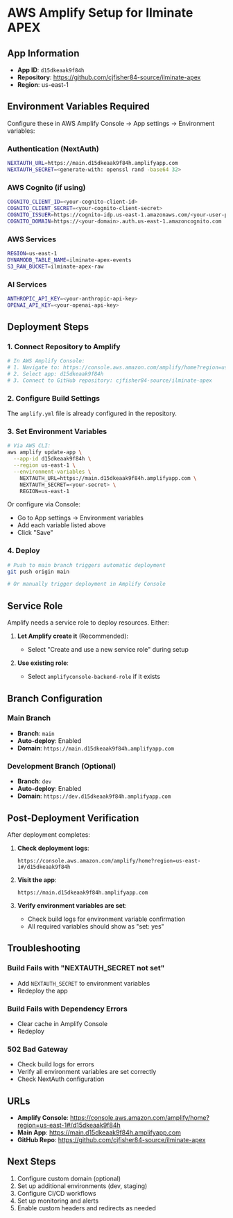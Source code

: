 # AWS Amplify Setup for Ilminate APEX

## App Information
- **App ID**: `d15dkeaak9f84h`
- **Repository**: https://github.com/cjfisher84-source/ilminate-apex
- **Region**: us-east-1

## Environment Variables Required

Configure these in AWS Amplify Console → App settings → Environment variables:

### Authentication (NextAuth)
```bash
NEXTAUTH_URL=https://main.d15dkeaak9f84h.amplifyapp.com
NEXTAUTH_SECRET=<generate-with: openssl rand -base64 32>
```

### AWS Cognito (if using)
```bash
COGNITO_CLIENT_ID=<your-cognito-client-id>
COGNITO_CLIENT_SECRET=<your-cognito-client-secret>
COGNITO_ISSUER=https://cognito-idp.us-east-1.amazonaws.com/<your-user-pool-id>
COGNITO_DOMAIN=https://<your-domain>.auth.us-east-1.amazoncognito.com
```

### AWS Services
```bash
REGION=us-east-1
DYNAMODB_TABLE_NAME=ilminate-apex-events
S3_RAW_BUCKET=ilminate-apex-raw
```

### AI Services
```bash
ANTHROPIC_API_KEY=<your-anthropic-api-key>
OPENAI_API_KEY=<your-openai-api-key>
```

## Deployment Steps

### 1. Connect Repository to Amplify
```bash
# In AWS Amplify Console:
# 1. Navigate to: https://console.aws.amazon.com/amplify/home?region=us-east-1
# 2. Select app: d15dkeaak9f84h
# 3. Connect to GitHub repository: cjfisher84-source/ilminate-apex
```

### 2. Configure Build Settings
The `amplify.yml` file is already configured in the repository.

### 3. Set Environment Variables
```bash
# Via AWS CLI:
aws amplify update-app \
  --app-id d15dkeaak9f84h \
  --region us-east-1 \
  --environment-variables \
    NEXTAUTH_URL=https://main.d15dkeaak9f84h.amplifyapp.com \
    NEXTAUTH_SECRET=<your-secret> \
    REGION=us-east-1
```

Or configure via Console:
- Go to App settings → Environment variables
- Add each variable listed above
- Click "Save"

### 4. Deploy
```bash
# Push to main branch triggers automatic deployment
git push origin main

# Or manually trigger deployment in Amplify Console
```

## Service Role

Amplify needs a service role to deploy resources. Either:

1. **Let Amplify create it** (Recommended):
   - Select "Create and use a new service role" during setup

2. **Use existing role**:
   - Select `amplifyconsole-backend-role` if it exists

## Branch Configuration

### Main Branch
- **Branch**: `main`
- **Auto-deploy**: Enabled
- **Domain**: `https://main.d15dkeaak9f84h.amplifyapp.com`

### Development Branch (Optional)
- **Branch**: `dev`
- **Auto-deploy**: Enabled
- **Domain**: `https://dev.d15dkeaak9f84h.amplifyapp.com`

## Post-Deployment Verification

After deployment completes:

1. **Check deployment logs**:
   ```
   https://console.aws.amazon.com/amplify/home?region=us-east-1#/d15dkeaak9f84h
   ```

2. **Visit the app**:
   ```
   https://main.d15dkeaak9f84h.amplifyapp.com
   ```

3. **Verify environment variables are set**:
   - Check build logs for environment variable confirmation
   - All required variables should show as "set: yes"

## Troubleshooting

### Build Fails with "NEXTAUTH_SECRET not set"
- Add `NEXTAUTH_SECRET` to environment variables
- Redeploy the app

### Build Fails with Dependency Errors
- Clear cache in Amplify Console
- Redeploy

### 502 Bad Gateway
- Check build logs for errors
- Verify all environment variables are set correctly
- Check NextAuth configuration

## URLs

- **Amplify Console**: https://console.aws.amazon.com/amplify/home?region=us-east-1#/d15dkeaak9f84h
- **Main App**: https://main.d15dkeaak9f84h.amplifyapp.com
- **GitHub Repo**: https://github.com/cjfisher84-source/ilminate-apex

## Next Steps

1. Configure custom domain (optional)
2. Set up additional environments (dev, staging)
3. Configure CI/CD workflows
4. Set up monitoring and alerts
5. Enable custom headers and redirects as needed

